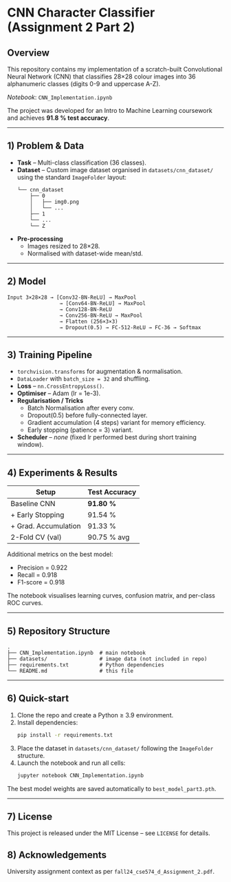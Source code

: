 # CNN Character Classifier (Assignment 2 Part 2)

## Overview
This repository contains my implementation of a scratch-built Convolutional Neural Network (CNN) that classifies 28×28 colour images into 36 alphanumeric classes (digits 0-9 and uppercase A-Z).

*Notebook*: `CNN_Implementation.ipynb`

The project was developed for an Intro to Machine Learning coursework and achieves **91.8 % test accuracy**.

---

## 1) Problem & Data
* **Task** – Multi-class classification (36 classes).
* **Dataset** – Custom image dataset organised in `datasets/cnn_dataset/` using the standard `ImageFolder` layout:
  ```text
  └── cnn_dataset
      ├── 0
      │   ├── img0.png
      │   └── ...
      ├── 1
      └── ...
      └── Z
  ```
* **Pre-processing**
  * Images resized to 28×28.
  * Normalised with dataset-wide mean/std.
---

## 2) Model
```
Input 3×28×28 → [Conv32-BN-ReLU] → MaxPool
                 → [Conv64-BN-ReLU] → MaxPool
                 → Conv128-BN-ReLU
                 → Conv256-BN-ReLU → MaxPool
                 → Flatten (256×3×3)
                 → Dropout(0.5) → FC-512-ReLU → FC-36 → Softmax
```
---

## 3) Training Pipeline
* `torchvision.transforms` for augmentation & normalisation.
* `DataLoader` with `batch_size = 32` and shuffling.
* **Loss** – `nn.CrossEntropyLoss()`.
* **Optimiser** – Adam (lr = 1e-3).
* **Regularisation / Tricks**
  * Batch Normalisation after every conv.
  * Dropout(0.5) before fully-connected layer.
  * Gradient accumulation (4 steps) variant for memory efficiency.
  * Early stopping (patience = 3) variant.
* **Scheduler** – *none* (fixed lr performed best during short training window).
---

## 4) Experiments & Results
| Setup | Test Accuracy |
|-------|---------------|
| Baseline CNN | **91.80 %** |
| + Early Stopping | 91.54 % |
| + Grad. Accumulation | 91.33 % |
| 2-Fold CV (val) | 90.75 % avg |

Additional metrics on the best model:
* Precision = 0.922
* Recall = 0.918
* F1-score = 0.918

The notebook visualises learning curves, confusion matrix, and per-class ROC curves.

---

## 5) Repository Structure
```
.
├── CNN_Implementation.ipynb  # main notebook
├── datasets/                 # image data (not included in repo)
├── requirements.txt          # Python dependencies
└── README.md                 # this file
```

---

## 6) Quick-start
1. Clone the repo and create a Python ≥ 3.9 environment.
2. Install dependencies:
   ```bash
   pip install -r requirements.txt
   ```
3. Place the dataset in `datasets/cnn_dataset/` following the `ImageFolder` structure.
4. Launch the notebook and run all cells:
   ```bash
   jupyter notebook CNN_Implementation.ipynb
   ```

The best model weights are saved automatically to `best_model_part3.pth`.

---

## 7) License
This project is released under the MIT License – see `LICENSE` for details.

## 8) Acknowledgements
University assignment context as per `fall24_cse574_d_Assignment_2.pdf`.

